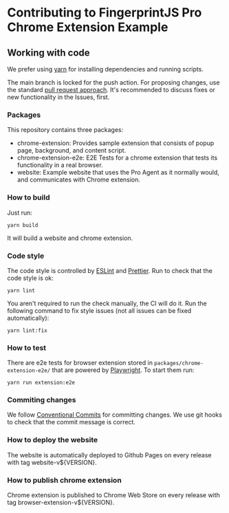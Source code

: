 # Contributing to FingerprintJS Pro Chrome Extension Example

## Working with code

We prefer using [yarn](https://yarnpkg.com/) for installing dependencies and running scripts.

The main branch is locked for the push action. For proposing changes, use the standard [pull request approach](https://docs.github.com/en/pull-requests/collaborating-with-pull-requests/proposing-changes-to-your-work-with-pull-requests/creating-a-pull-request). It's recommended to discuss fixes or new functionality in the Issues, first.

### Packages

This repository contains three packages:

* chrome-extension: Provides sample extension that consists of popup page, background, and content script.
* chrome-extension-e2e: E2E Tests for a chrome extension that tests its functionality in a real browser.
* website: Example website that uses the Pro Agent as it normally would, and communicates with Chrome extension.

### How to build
Just run:
```shell
yarn build
```
It will build a website and chrome extension.

### Code style

The code style is controlled by [ESLint](https://eslint.org/) and [Prettier](https://prettier.io/). Run to check that the code style is ok:
```shell
yarn lint
```

You aren't required to run the check manually, the CI will do it. Run the following command to fix style issues (not all issues can be fixed automatically):
```shell
yarn lint:fix
```

### How to test
There are e2e tests for browser extension stored in `packages/chrome-extension-e2e/` that are powered by [Playwright](https://playwright.dev/).
To start them run:
```shell
yarn run extension:e2e
```

### Commiting changes
We follow [Conventional Commits](https://conventionalcommits.org/) for committing changes. We use git hooks to check that the commit message is correct.

### How to deploy the website
The website is automatically deployed to Github Pages on every release with tag website-v${VERSION}.

### How to publish chrome extension

Chrome extension is published to Chrome Web Store on every release with tag browser-extension-v${VERSION}.
